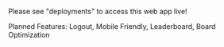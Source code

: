 Please see "deployments" to access this web app live!

Planned Features:
  Logout,
  Mobile Friendly,
  Leaderboard,
  Board Optimization
  

